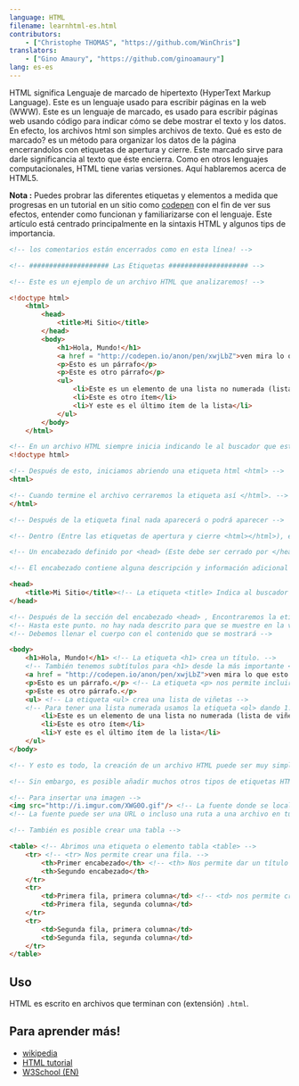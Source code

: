 ```yaml
---
language: HTML
filename: learnhtml-es.html
contributors:
    - ["Christophe THOMAS", "https://github.com/WinChris"]
translators:
    - ["Gino Amaury", "https://github.com/ginoamaury"]
lang: es-es
---
```


HTML significa Lenguaje de marcado de hipertexto (HyperText Markup Language).
Este es un lenguaje usado para escribir páginas en la web (WWW).
Este es un lenguaje de marcado, es usado para escribir páginas web usando código para indicar cómo se debe mostrar el texto y los datos.
En efecto, los archivos html son simples archivos de texto.
Qué es esto de marcado? es un método para organizar los datos de la página encerrandolos con etiquetas de apertura y cierre.
Este marcado sirve para darle significancia al texto que éste encierra.
Como en otros lenguajes computacionales, HTML tiene varias versiones. Aquí hablaremos acerca de HTML5.

**Nota :**  Puedes probrar las diferentes etiquetas y elementos a medida que progresas en un tutorial en un sitio como  [codepen](http://codepen.io/pen/) con el fin de ver sus efectos, entender como funcionan y familiarizarse con el lenguaje.
Este artículo está centrado principalmente en la sintaxis HTML y algunos tips de importancia.


```html
<!-- los comentarios están encerrados como en esta línea! -->

<!-- #################### Las Etiquetas #################### -->

<!-- Este es un ejemplo de un archivo HTML que analizaremos! -->

<!doctype html>
	<html>
		<head>
			<title>Mi Sitio</title>
		</head>
		<body>
			<h1>Hola, Mundo!</h1>
			<a href = "http://codepen.io/anon/pen/xwjLbZ">ven mira lo que esto muestra. </a>
			<p>Esto es un párrafo</p>
			<p>Este es otro párrafo</p>
			<ul>
				<li>Este es un elemento de una lista no numerada (lista de viñetas)</li>
				<li>Este es otro ítem</li>
				<li>Y este es el último ítem de la lista</li>
			</ul>
		</body>
	</html>

<!-- En un archivo HTML siempre inicia indicando le al buscador que esta es una página HTML. -->
<!doctype html>

<!-- Después de esto, iniciamos abriendo una etiqueta html <html> -->
<html>

<!-- Cuando termine el archivo cerraremos la etiqueta así </html>. -->
</html>

<!-- Después de la etiqueta final nada aparecerá o podrá aparecer -->

<!-- Dentro (Entre las etiquetas de apertura y cierre <html></html>), encontraremos: -->

<!-- Un encabezado definido por <head> (Este debe ser cerrado por </head>). -->

<!-- El encabezado contiene alguna descripción y información adicional que no se muestra; estos son los metadatos. -->

<head>
	<title>Mi Sitio</title><!-- La etiqueta <title> Indica al buscador el título a mostrar en la ventana del buscador en la barra de título y en el nombre de la pestaña. -->
</head>

<!-- Después de la sección del encabezado <head> , Encontraremos la etiqueta de cuerpo - <body> -->
<!-- Hasta este punto. no hay nada descrito para que se muestre en la ventana del navegador -->
<!-- Debemos llenar el cuerpo con el contenido que se mostrará -->

<body>
	<h1>Hola, Mundo!</h1> <!-- La etiqueta <h1> crea un título. -->
	<!-- También tenemos subtítulos para <h1> desde la más importante <h2> a la más precisa <h6> -->
	<a href = "http://codepen.io/anon/pen/xwjLbZ">ven mira lo que esto muestra.</a> <!-- Un hipervínculo a la URL dada por el atributo href="" -->
	<p>Esto es un párrafo.</p> <!-- La etiqueta <p> nos permite incluir texto en nuestra página HTML -->
	<p>Este es otro párrafo.</p>
	<ul> <!-- La etiqueta <ul> crea una lista de viñetas -->
	<!-- Para tener una lista numerada usamos la etiqueta <ol> dando 1. para el primer elemento, 2. para el segundo, etc. -->
		<li>Este es un elemento de una lista no numerada (lista de viñetas)</li>
		<li>Este es otro ítem</li>
		<li>Y este es el último ítem de la lista</li>
	</ul>
</body>

<!-- Y esto es todo, la creación de un archivo HTML puede ser muy simple. -->

<!-- Sin embargo, es posible añadir muchos otros tipos de etiquetas HTML  -->

<!-- Para insertar una imagen -->
<img src="http://i.imgur.com/XWG0O.gif"/> <!-- La fuente donde se localiza la imagen se indica utilizando el atributo src=""-->
<!-- La fuente puede ser una URL o incluso una ruta a una archivo en tu computador. -->

<!-- También es posible crear una tabla -->

<table> <!-- Abrimos una etiqueta o elemento tabla <table> -->
	<tr> <!-- <tr> Nos permite crear una fila. -->
		<th>Primer encabezado</th> <!-- <th> Nos permite dar un título a una columna de una tabla -->
		<th>Segundo encabezado</th>
	</tr>
	<tr>
		<td>Primera fila, primera columna</td> <!-- <td> nos permite crear una celda  -->
		<td>Primera fila, segunda columna</td>
	</tr>
	<tr>
		<td>Segunda fila, primera columna</td>
		<td>Segunda fila, segunda columna</td>
	</tr>
</table>
```

## Uso

HTML es escrito en archivos que terminan con (extensión) `.html`.

## Para aprender más!

* [wikipedia](https://es.wikipedia.org/wiki/HTML)
* [HTML tutorial](https://developer.mozilla.org/es/docs/Web/HTML)
* [W3School (EN)](http://www.w3schools.com/html/html_intro.asp)
